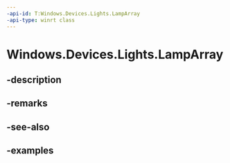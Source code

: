 ```yaml
---
-api-id: T:Windows.Devices.Lights.LampArray
-api-type: winrt class
---
```


<!-- Class syntax.
public class LampArray 
-->

# Windows.Devices.Lights.LampArray

## -description

## -remarks

## -see-also

## -examples


